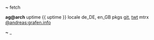 **~** fetch

**ag@arch**
uptime    {{ uptime }}
locale    de_DE, en_GB
pkgs      [git](https://github.com/andreasgrafen), [twt](https://twitter.com/andreasgrafen)
mtrx      [@andreas:grafen.info](https://matrix.to/#/@andreas:grafen.info)

**~** _